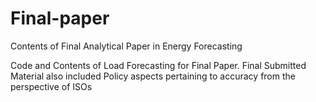# Final-paper
Contents of Final Analytical Paper in Energy Forecasting

Code and Contents of Load Forecasting for Final Paper.
Final Submitted Material also included Policy aspects pertaining to accuracy from the perspective of ISOs
